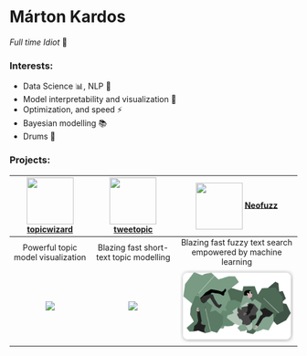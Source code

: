 # Márton Kardos
_Full time Idiot_ :muscle: 

### Interests:
 - Data Science 📊, NLP :speech_balloon:
 - Model interpretability and visualization 🎨
 - Optimization, and speed :zap:
 - Bayesian modelling 📚
 - Drums :musical_note:

### Projects:

| <img align="center" width="82" height="82" src="https://github.com/x-tabdeveloping/topic-wizard/raw/main/assets/logo.svg"> [topicwizard](https://x-tabdeveloping.github.io/topic-wizard/) | <img align="center" width="82" height="82" src="https://github.com/centre-for-humanities-computing/tweetopic/raw/main/docs/_static/icon.svg"> [tweetopic](https://centre-for-humanities-computing.github.io/tweetopic/) | <img align="center" width="82" height="82" src="https://github.com/x-tabdeveloping/neofuzz/raw/main/docs/_static/logo.svg"> [Neofuzz](https://x-tabdeveloping.github.io/neofuzz/) |
| :-------------------------------------------------------------------------------------------------------------------------------------------------: | :-------------------------------------------------------------------------------------------------------------------------------------------------: | :-------------------------------------------------------------------------------------------------------------------------------------------------: |
| Powerful topic model visualization | Blazing fast short-text topic modelling | Blazing fast fuzzy text search empowered by machine learning | General-purpose language pipeline for Ancient Greek |
| [<img src="topicwizard.gif" width="300" />](https://x-tabdeveloping.github.io/topic-wizard/) | [<img src="https://github.com/centre-for-humanities-computing/tweetopic/raw/main/docs/_static/banner.svg" width="450" />](https://centre-for-humanities-computing.github.io/tweetopic/) | [<img src="neofuzz.svg" width="450" />](https://x-tabdeveloping.github.io/neofuzz/) |
